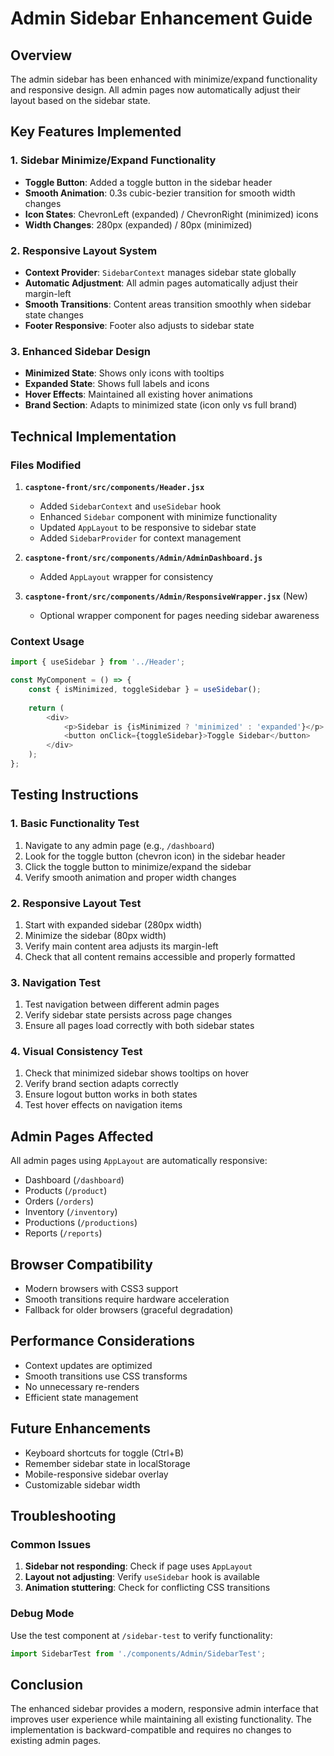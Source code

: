 # Admin Sidebar Enhancement Guide

## Overview
The admin sidebar has been enhanced with minimize/expand functionality and responsive design. All admin pages now automatically adjust their layout based on the sidebar state.

## Key Features Implemented

### 1. Sidebar Minimize/Expand Functionality
- **Toggle Button**: Added a toggle button in the sidebar header
- **Smooth Animation**: 0.3s cubic-bezier transition for smooth width changes
- **Icon States**: ChevronLeft (expanded) / ChevronRight (minimized) icons
- **Width Changes**: 280px (expanded) / 80px (minimized)

### 2. Responsive Layout System
- **Context Provider**: `SidebarContext` manages sidebar state globally
- **Automatic Adjustment**: All admin pages automatically adjust their margin-left
- **Smooth Transitions**: Content areas transition smoothly when sidebar state changes
- **Footer Responsive**: Footer also adjusts to sidebar state

### 3. Enhanced Sidebar Design
- **Minimized State**: Shows only icons with tooltips
- **Expanded State**: Shows full labels and icons
- **Hover Effects**: Maintained all existing hover animations
- **Brand Section**: Adapts to minimized state (icon only vs full brand)

## Technical Implementation

### Files Modified
1. **`casptone-front/src/components/Header.jsx`**
   - Added `SidebarContext` and `useSidebar` hook
   - Enhanced `Sidebar` component with minimize functionality
   - Updated `AppLayout` to be responsive to sidebar state
   - Added `SidebarProvider` for context management

2. **`casptone-front/src/components/Admin/AdminDashboard.js`**
   - Added `AppLayout` wrapper for consistency

3. **`casptone-front/src/components/Admin/ResponsiveWrapper.jsx`** (New)
   - Optional wrapper component for pages needing sidebar awareness

### Context Usage
```javascript
import { useSidebar } from '../Header';

const MyComponent = () => {
    const { isMinimized, toggleSidebar } = useSidebar();
    
    return (
        <div>
            <p>Sidebar is {isMinimized ? 'minimized' : 'expanded'}</p>
            <button onClick={toggleSidebar}>Toggle Sidebar</button>
        </div>
    );
};
```

## Testing Instructions

### 1. Basic Functionality Test
1. Navigate to any admin page (e.g., `/dashboard`)
2. Look for the toggle button (chevron icon) in the sidebar header
3. Click the toggle button to minimize/expand the sidebar
4. Verify smooth animation and proper width changes

### 2. Responsive Layout Test
1. Start with expanded sidebar (280px width)
2. Minimize the sidebar (80px width)
3. Verify main content area adjusts its margin-left
4. Check that all content remains accessible and properly formatted

### 3. Navigation Test
1. Test navigation between different admin pages
2. Verify sidebar state persists across page changes
3. Ensure all pages load correctly with both sidebar states

### 4. Visual Consistency Test
1. Check that minimized sidebar shows tooltips on hover
2. Verify brand section adapts correctly
3. Ensure logout button works in both states
4. Test hover effects on navigation items

## Admin Pages Affected
All admin pages using `AppLayout` are automatically responsive:
- Dashboard (`/dashboard`)
- Products (`/product`)
- Orders (`/orders`)
- Inventory (`/inventory`)
- Productions (`/productions`)
- Reports (`/reports`)

## Browser Compatibility
- Modern browsers with CSS3 support
- Smooth transitions require hardware acceleration
- Fallback for older browsers (graceful degradation)

## Performance Considerations
- Context updates are optimized
- Smooth transitions use CSS transforms
- No unnecessary re-renders
- Efficient state management

## Future Enhancements
- Keyboard shortcuts for toggle (Ctrl+B)
- Remember sidebar state in localStorage
- Mobile-responsive sidebar overlay
- Customizable sidebar width

## Troubleshooting

### Common Issues
1. **Sidebar not responding**: Check if page uses `AppLayout`
2. **Layout not adjusting**: Verify `useSidebar` hook is available
3. **Animation stuttering**: Check for conflicting CSS transitions

### Debug Mode
Use the test component at `/sidebar-test` to verify functionality:
```javascript
import SidebarTest from './components/Admin/SidebarTest';
```

## Conclusion
The enhanced sidebar provides a modern, responsive admin interface that improves user experience while maintaining all existing functionality. The implementation is backward-compatible and requires no changes to existing admin pages.
